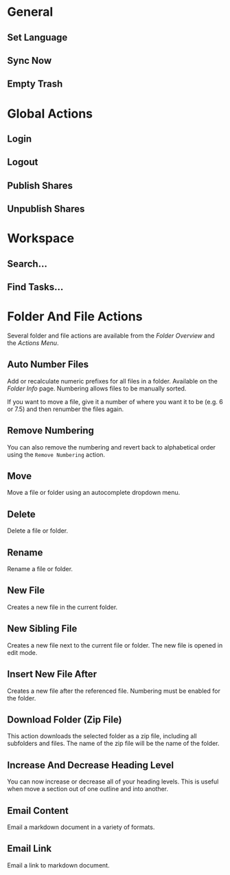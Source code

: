 
# General
## Set Language
## Sync Now
## Empty Trash

# Global Actions
## Login
## Logout


## Publish Shares
## Unpublish Shares

# Workspace
## Search...
## Find Tasks...
# Folder And File Actions
Several folder and file actions are available from the *Folder Overview* and the *Actions Menu*.

## Auto Number Files
Add or recalculate numeric prefixes for all files in a folder.  Available on the *Folder Info* page.
Numbering allows files to be manually sorted.

If you want to move a file, give it a number of where you want it to be (e.g. 6 or 7.5) and then renumber the files again.

## Remove Numbering
You can also remove the numbering and revert back to alphabetical order using the `Remove Numbering` action.

## Move
Move a file or folder using an autocomplete dropdown menu.
## Delete
Delete a file or folder.
## Rename
Rename a file or folder.
## New File
Creates a new file in the current folder.
## New Sibling File
Creates a new file next to the current file or folder.  The new file is opened in edit mode.
## Insert New File After
Creates a new file after the referenced file.  Numbering must be enabled for the folder.
## Download Folder (Zip File)
This action downloads the selected folder as a zip file, including all subfolders and files.  The name of the zip file will be the name of the folder.
## Increase And Decrease Heading Level
You can now increase or decrease all of your heading levels.  This is useful when move a section out of one outline and into another.
## Email Content
Email a markdown document in a variety of formats.
## Email Link
Email a link to markdown document.

<!--stackedit_data:
eyJoaXN0b3J5IjpbNDkyNjc0MjIwLDU4MTQ5NDg1LDEyNzE4Nj
c3ODIsNDIzMDA1NzA4LDk1OTMwMzU3NSw0NTU5ODY1ODVdfQ==

-->